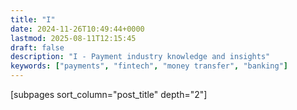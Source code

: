 ```yaml
---
title: "I"
date: 2024-11-26T10:49:44+0000
lastmod: 2025-08-11T12:15:45
draft: false
description: "I - Payment industry knowledge and insights"
keywords: ["payments", "fintech", "money transfer", "banking"]
---
```


[subpages sort_column="post_title" depth="2"]